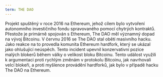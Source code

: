 ```yaml
---
term: THE DAO
---
```


Projekt spuštěný v roce 2016 na Ethereum, jehož cílem bylo vytvoření autonomního investičního fondu spravovaného pomocí chytrých kontraktů. Přestože je primárně spojován s Ethereum, The DAO měl významný dopad na vývoj Bitcoinu. V červnu 2016 se The DAO stal obětí masivního hacku. Jako reakce na to provedla komunita Ethereum hardfork, který se ukázal jako ohlušující neúspěch. Tento incident upevnil konzervativní pozice malých blokerů během války o velikost bloku Bitcoinu. Tento událost využili k argumentaci proti rychlým změnám v protokolu Bitcoinu, jak navrhovali velcí blokeři, a proti myšlence provádění hardforků, jak bylo v případě hacku The DAO na Ethereum.